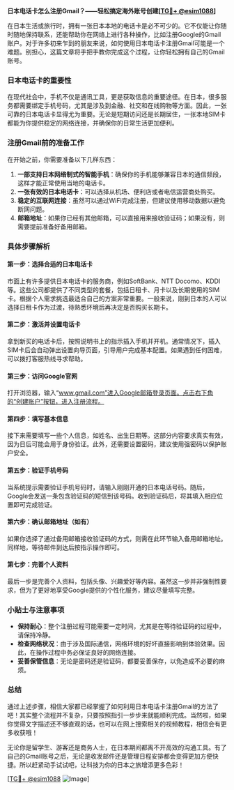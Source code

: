 **日本电话卡怎么注册Gmail？——轻松搞定海外账号创建[[TG💪+ @esim1088](https://t.me/s/esim1088)]**

在日本生活或旅行时，拥有一张日本本地的电话卡是必不可少的。它不仅能让你随时随地保持联系，还能帮助你在网络上进行各种操作，比如注册Google的Gmail账户。对于许多初来乍到的朋友来说，如何使用日本电话卡注册Gmail可能是一个难题。别担心，这篇文章将手把手教你完成这个过程，让你轻松拥有自己的Gmail账号。

### 日本电话卡的重要性

在现代社会中，手机不仅是通讯工具，更是获取信息的重要途径。在日本，很多服务都需要绑定手机号码，尤其是涉及到金融、社交和在线购物等方面。因此，一张可靠的日本电话卡显得尤为重要。无论是短期访问还是长期居住，一张本地SIM卡都能为你提供稳定的网络连接，并确保你的日常生活更加便利。

### 注册Gmail前的准备工作

在开始之前，你需要准备以下几样东西：

1. **一部支持日本网络制式的智能手机**：确保你的手机能够兼容日本的通信频段，这样才能正常使用当地的电话卡。
2. **一张有效的日本电话卡**：可以选择从机场、便利店或者电信运营商处购买。
3. **稳定的互联网连接**：虽然可以通过WiFi完成注册，但建议使用移动数据以避免断网问题。
4. **邮箱地址**：如果你已经有其他邮箱，可以直接用来接收验证码；如果没有，则需要提前准备好备用邮箱。

### 具体步骤解析

#### 第一步：选择合适的日本电话卡
市面上有许多提供日本电话卡的服务商，例如SoftBank、NTT Docomo、KDDI等。这些公司都提供了不同类型的套餐，包括日租卡、月卡以及长期使用的SIM卡。根据个人需求挑选最适合自己的方案非常重要。一般来说，刚到日本的人可以选择日租卡作为过渡，待熟悉环境后再决定是否购买长期卡。

#### 第二步：激活并设置电话卡
拿到新买的电话卡后，按照说明书上的指示插入手机并开机。通常情况下，插入SIM卡后会自动弹出设置向导页面，引导用户完成基本配置。如果遇到任何困难，可以拨打客服热线寻求帮助。

#### 第三步：访问Google官网
打开浏览器，输入“www.gmail.com”进入Google邮箱登录页面。点击右下角的“创建账户”按钮，进入注册流程。

#### 第四步：填写基本信息
接下来需要填写一些个人信息，如姓名、出生日期等。这部分内容要求真实有效，因为日后可能会用于身份验证。此外，还需要设置密码，建议使用强密码以保护账户安全。

#### 第五步：验证手机号码
当系统提示需要验证手机号码时，请输入刚刚开通的日本电话号码。随后，Google会发送一条包含验证码的短信到该号码。收到验证码后，将其填入相应位置即可完成验证。

#### 第六步：确认邮箱地址（如有）
如果你选择了通过备用邮箱接收验证码的方式，则需在此环节输入备用邮箱地址。同样地，等待邮件到达后按指示操作即可。

#### 第七步：完善个人资料
最后一步是完善个人资料，包括头像、兴趣爱好等内容。虽然这一步并非强制性要求，但为了更好地享受Google提供的个性化服务，建议尽量填写完整。

### 小贴士与注意事项

- **保持耐心**：整个注册过程可能需要一定时间，尤其是在等待验证码的过程中，请保持冷静。
- **检查网络状况**：由于涉及国际通信，网络环境的好坏直接影响到体验效果。因此，在操作过程中务必保证良好的网络连接。
- **妥善保管信息**：无论是密码还是验证码，都要妥善保存，以免造成不必要的麻烦。

### 总结

通过上述步骤，相信大家都已经掌握了如何利用日本电话卡注册Gmail的方法了吧！其实整个流程并不复杂，只要按照指引一步步来就能顺利完成。当然啦，如果你觉得文字描述还不够直观的话，也可以在网上搜索相关的视频教程，相信会有更多收获哦！

无论你是留学生、游客还是商务人士，在日本期间都离不开高效的沟通工具。有了自己的Gmail账号之后，无论是收发邮件还是管理日程安排都会变得更加方便快捷。所以赶紧动手试试吧，让科技为你的日本之旅增添更多色彩！

[[TG💪+ @esim1088](https://t.me/s/esim1088) ![Image](https://i.postimg.cc/4NQfJmqS/Snipaste-2025-05-13-00-14-12.png)]